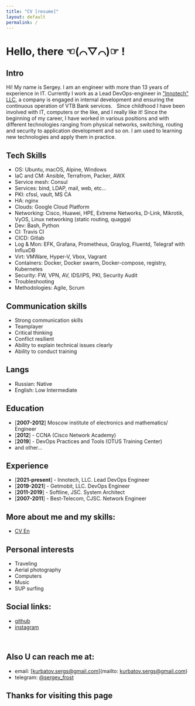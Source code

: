 ```yaml
---
title: "CV [resume]"
layout: default
permalink: /
---
```


Hello, there ☜(⌒▽⌒)☞ !
=====

## Intro
Hi! My name is Sergey. I am an engineer with more than 13 years of experience in IT. Currently I work as a Lead DevOps-engineer in ["Innotech" LLC](https://inno.tech/), a company is engaged in internal development and ensuring the continuous operation of VTB Bank services.
&nbsp;
Since childhood I have been involved with IT, computers or the like, and I really like it! Since the beginning of my career, I have worked in various positions and with different technologies ranging from physical networks, switching, routing and security to application development and so on. I am used to learning new technologies and apply them in practice.
&nbsp;


## Tech Skills
- OS: Ubuntu, macOS, Alpine, Windows
- IaC and CM: Ansible, Terrafrom, Packer, AWX
- Service mesh: Consul
- Services: bind, LDAP, mail, web, etc...
- PKI: cfssl, vault, MS CA
- HA: nginx
- Clouds: Google Cloud Platform
- Networking: Cisco, Huawei, HPE, Extreme Networks, D-Link, Mikrotik, VyOS, Linux networking (static routing, quagga)
- Dev: Bash, Python
- CI: Travis CI
- CICD: Gitlab
- Log & Mon: EFK, Grafana, Prometheus, Graylog, Fluentd, Telegraf with InfluxDB
- Virt: VMWare, Hyper-V, Vbox, Vagrant
- Containers: Docker, Docker swarm, Docker-compose, registry, Kubernetes
- Security: FW, VPN, AV, IDS/IPS, PKI, Security Audit
- Troubleshooting
- Methodologies: Agile, Scrum

## Communication skills
- Strong communication skills
- Teamplayer
- Critical thinking
- Conflict resilient
- Ability to explain technical issues clearly
- Ability to conduct training

## Langs
- Russian: Native
- English: Low Intermediate

## Education
- [**2007-2012**] Moscow institute of electronics and mathematics/ Engineer
- [**2012**] - CCNA (Cisco Network Academy)
- [**2019**] - DevOps Practices and Tools (OTUS Training Center)
- and other...

## Experience
- [**2021-present**] - Innotech, LLC. Lead DevOps Engineer
- [**2019-2021**] - Getmobit, LLC. DevOps Engineer
- [**2011-2019**] - Softline, JSC. System Architect
- [**2007-2011**] - Best-Telecom, CJSC. Network Engineer


## More about me and my skills:
- [CV En](https://bit.ly/37JXpVp)

## Personal interests
- Traveling
- Aerial photography
- Computers
- Music
- SUP surfing

## Social links:
- [github](https://github.com/skurbatov)
- [instagram](https://www.instagram.com/sergeyfrost1988/)

&nbsp;
## Also U can reach me at:
- email: [kurbatov.sergs@gmail.com](mailto: kurbatov.sergs@gmail.com)
- telegram: [@sergey_frost](https://t.me/sergey_frost)

## Thanks for visiting this page